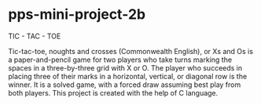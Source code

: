 # pps-mini-project-2b 
TIC - TAC - TOE 

Tic-tac-toe, noughts and crosses (Commonwealth English), or Xs and Os  is a paper-and-pencil game for two players who take turns marking the spaces in a three-by-three grid with X or O. The player who succeeds in placing three of their marks in a horizontal, vertical, or diagonal row is the winner. It is a solved game, with a forced draw assuming best play from both players. This project is created with the help of C language.

